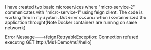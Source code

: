 I have created two basic microservices where "micro-service-2" communicates with "micro-service-1" using feign client.
The code is working fine in my system. But error occures when i containerized the application throught(Note:Docker containers are running on same netwoerk)

Error Message--->feign.RetryableException: Connection refused executing GET http://Ms1-Demo/ms1/hello]
